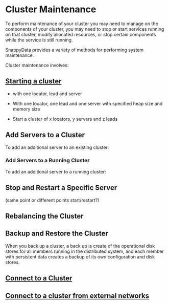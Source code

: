 # Cluster Maintenance

To perform maintenance of your cluster you may need to manage on the components of your cluster, you may need to stop or start services running on that cluster, modify allocated resources, or stop certain components while the service is still running.

SnappyData provides a variety of methods for performing system maintenance.

Cluster maintenance involves:

## [Starting a cluster](#howto/start_snappy_cluster.md)

* with one locator, lead and server

* With one locator, one lead and one server with specified heap size and memory size

* Start a cluster of x locators, y servers and z leads

## Add Servers to a Cluster
To add an additional server to an existing cluster:

### Add Servers to a Running Cluster
To add an additional server to a running cluster:

## Stop and Restart a Specific Server 
(same point or different points start/restart?)

## Rebalancing the Cluster

## Backup and Restore the Cluster

When you back up a cluster, a back up is create of the operational disk stores for all members running in the distributed system, and each member with persistent data creates a backup of its own configuration and disk stores.


## [Connect to a Cluster]()

## [Connect to a cluster from external networks]()